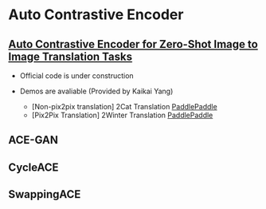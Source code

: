 # Auto Contrastive Encoder 

## [Auto Contrastive Encoder for Zero-Shot Image to Image Translation Tasks](./Zero%20shot%20Image%20to%20Image%20Translation)

- Official code is under construction

- Demos are avaliable (Provided by Kaikai Yang)

  - [Non-pix2pix translation] 2Cat Translation [PaddlePaddle](./Zero%20shot%20Image%20to%20Image%20Translation/Paddle-Non_Pix2Pix-2Cat-Demo)
  - [Pix2Pix Translation] 2Winter Translation [PaddlePaddle](./Zero%20shot%20Image%20to%20Image%20Translation/Paddle-Pix2Pix-2Winter-Demo)

## ACE-GAN

## CycleACE

## SwappingACE
